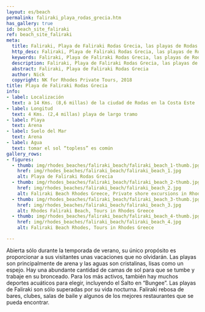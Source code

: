 ```yaml
---
layout: es/beach
permalink: faliraki_playa_rodas_grecia.htm
has_gallery: true
id: beach_site_faliraki
ref: beach_site_faliraki
meta:
  title: Faliraki, Playa de Faliraki Rodas Grecia, las playas de Rodas Grecia
  http_desc: Faliraki, Playa de Faliraki Rodas Grecia, las playas de Rodas Grecia
  keywords: Faliraki, Playa de Faliraki Rodas Grecia, las playas de Rodas Grecia
  description: Faliraki, Playa de Faliraki Rodas Grecia, las playas de Rodas Grecia
  abstract: Faliraki, Playa de Faliraki Rodas Grecia
  author: Nick
  copyright: NK for Rhodes Private Tours, 2018
title: Playa de Faliraki Rodas Grecia
info:
- label: Localización
  text: a 14 Kms. (8,6 millas) de la ciudad de Rodas en la Costa Este
- label: Longitud
  text: 4 Kms. (2,4 millas) playa de largo tramo
- label: Playa
  text: Arena
- label: Suelo del Mar
  text: Arena
- label: Agua
  text: tomar el sol “topless” es común
gallery_rows:
- figures:
  - thumb: img/rhodes_beaches/faliraki_beach/faliraki_beach_1-thumb.jpg
    href: img/rhodes_beaches/faliraki_beach/faliraki_beach_1.jpg
    alt: Playa de Faliraki Rodas Grecia
  - thumb: img/rhodes_beaches/faliraki_beach/faliraki_beach_2-thumb.jpg
    href: img/rhodes_beaches/faliraki_beach/faliraki_beach_2.jpg
    alt: Faliraki Beach Rhodes Greece, Private shore excursions in Rhodes
  - thumb: img/rhodes_beaches/faliraki_beach/faliraki_beach_3-thumb.jpg
    href: img/rhodes_beaches/faliraki_beach/faliraki_beach_3.jpg
    alt: Rhodes Faliraki Beach, Tours in Rhodes Greece
  - thumb: img/rhodes_beaches/faliraki_beach/faliraki_beach_4-thumb.jpg
    href: img/rhodes_beaches/faliraki_beach/faliraki_beach_4.jpg
    alt: Faliraki Beach Rhodes, Tours in Rhodes Greece

---
```

Abierta sólo durante la temporada de verano, su único propósito es proporcionar a sus visitantes unas vacaciones que no olvidarán. Las playas son principalmente de arena y las aguas son cristalinas, lisas como un espejo. Hay una abundante cantidad de camas de sol para que se tumbe y trabaje en su bronceado. Para los más activos, también hay muchos deportes acuáticos para elegir, incluyendo el Salto en “Bungee”. Las playas de Faliraki son sólo superadas por su vida nocturna. Faliraki rebosa de bares, clubes, salas de baile y algunos de los mejores restaurantes que se pueda encontrar.